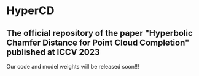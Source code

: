 # HyperCD
The official repository of the paper "Hyperbolic Chamfer Distance for Point Cloud Completion" published at ICCV 2023
---

Our code and model weights will be released soon!!!
